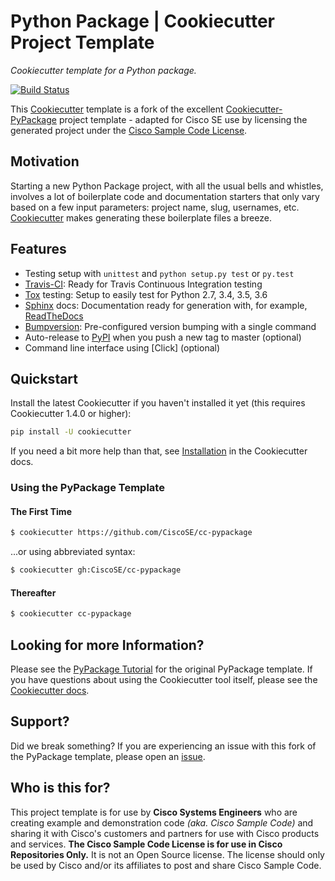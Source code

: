 # Python Package | Cookiecutter Project Template

*Cookiecutter template for a Python package.*

[![Build Status](https://travis-ci.org/CiscoSE/cc-pypackage.svg?branch=master)](https://travis-ci.org/CiscoSE/cc-pypackage)

This [Cookiecutter](https://github.com/audreyr/cookiecutter) template is a fork of the excellent [Cookiecutter-PyPackage](https://github.com/audreyr/cookiecutter-pypackage) project template - adapted for Cisco SE use by licensing the generated project under the [Cisco Sample Code License](./LICENSE).

## Motivation

Starting a new Python Package project, with all the usual bells and whistles, involves a lot of boilerplate code and documentation starters that only vary based on a few input parameters:  project name, slug, usernames, etc.  [Cookiecutter](https://github.com/audreyr/cookiecutter) makes generating these boilerplate files a breeze.

## Features

- Testing setup with ``unittest`` and ``python setup.py test`` or ``py.test``
- [Travis-CI]: Ready for Travis Continuous Integration testing
- [Tox] testing: Setup to easily test for Python 2.7, 3.4, 3.5, 3.6
- [Sphinx] docs: Documentation ready for generation with, for example, [ReadTheDocs]
- [Bumpversion]: Pre-configured version bumping with a single command
- Auto-release to [PyPI] when you push a new tag to master (optional)
- Command line interface using [Click] (optional)

## Quickstart

Install the latest Cookiecutter if you haven't installed it yet (this requires Cookiecutter 1.4.0 or higher):

```bash
pip install -U cookiecutter
```

If you need a bit more help than that, see [Installation](https://cookiecutter.readthedocs.io/en/latest/installation.html) in the Cookiecutter docs.

### Using the PyPackage Template

#### The First Time

```bash
$ cookiecutter https://github.com/CiscoSE/cc-pypackage
```

...or using abbreviated syntax:

```bash
$ cookiecutter gh:CiscoSE/cc-pypackage
```

#### Thereafter

```bash
$ cookiecutter cc-pypackage
```

## Looking for more Information?

Please see the [PyPackage Tutorial](https://cookiecutter-pypackage.readthedocs.io/en/latest/tutorial.html) for the original PyPackage template.  If you have questions about using the Cookiecutter tool itself, please see the [Cookiecutter docs](https://cookiecutter.readthedocs.io).

## Support?

Did we break something?  If you are experiencing an issue with this fork of the PyPackage template, please open an [issue](https://github.com/CiscoSE/cc-pypackage/issues).

## Who is this for?

This project template is for use by **Cisco Systems Engineers** who are creating example and demonstration code *(aka. Cisco Sample Code)* and sharing it with Cisco's customers and partners for use with Cisco products and services.  **The Cisco Sample Code License is for use in Cisco Repositories Only.**  It is not an Open Source license. The license should only be used by Cisco and/or its affiliates to post and share Cisco Sample Code.

[Cookiecutter]: https://github.com/audreyr/cookiecutter
[Travis-CI]: http://travis-ci.org/
[Tox]: http://testrun.org/tox/
[Sphinx]: http://sphinx-doc.org/
[ReadTheDocs]: https://readthedocs.io/
[pyup.io]: https://pyup.io/
[Bumpversion]: https://github.com/peritus/bumpversion
[Punch]: https://github.com/lgiordani/punch
[PyPi]: https://pypi.python.org/pypi
